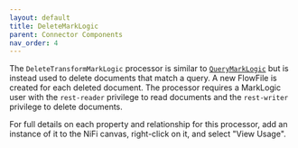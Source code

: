 ```yaml
---
layout: default
title: DeleteMarkLogic
parent: Connector Components
nav_order: 4
---
```


The `DeleteTransformMarkLogic` processor is similar to [`QueryMarkLogic`](query.md) but is instead used to delete
documents that match a query. A new FlowFile is created for each deleted document. The processor requires a MarkLogic 
user with the `rest-reader` privilege to read documents and the `rest-writer` privilege to delete documents.

For full details on each property and relationship for this processor, add an instance of it to the NiFi canvas,
right-click on it, and select "View Usage".
